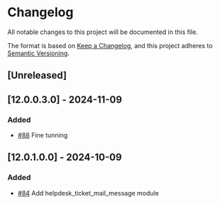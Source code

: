 # Changelog
All notable changes to this project will be documented in this file.

The format is based on [Keep a Changelog](https://keepachangelog.com/en/1.0.0/),
and this project adheres to [Semantic Versioning](https://semver.org/spec/v2.0.0.html).

## [Unreleased]
## [12.0.0.3.0] - 2024-11-09
### Added
- [#88](https://gitlab.com/somitcoop/erp-research/odoo-helpdesk/-/merge_requests/88) Fine tunning

## [12.0.1.0.0] - 2024-10-09
### Added
- [#84](https://gitlab.com/somitcoop/erp-research/odoo-helpdesk/-/merge_requests/84) Add helpdesk_ticket_mail_message module
